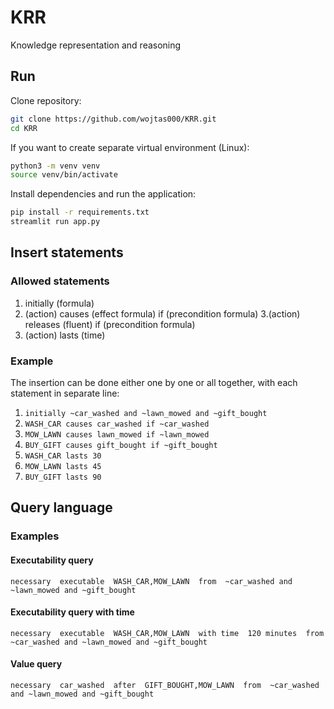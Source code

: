# KRR
Knowledge representation and reasoning

## Run

Clone repository:

```bash
git clone https://github.com/wojtas000/KRR.git
cd KRR
```

If you want to create separate virtual environment (Linux):
```bash
python3 -m venv venv
source venv/bin/activate
```

Install dependencies and run the application:

```bash
pip install -r requirements.txt
streamlit run app.py
```

## Insert statements 

### Allowed statements

1. initially (formula)
2. (action) causes (effect formula) if (precondition formula)
3.(action) releases (fluent) if (precondition formula)
4. (action) lasts (time)

### Example
The insertion can be done either one by one or all together, with each statement in separate line:

1. ```initially ~car_washed and ~lawn_mowed and ~gift_bought```
2. ```WASH_CAR causes car_washed if ~car_washed```
3. ```MOW_LAWN causes lawn_mowed if ~lawn_mowed```
4. ```BUY_GIFT causes gift_bought if ~gift_bought```
5. ```WASH_CAR lasts 30```
6. ```MOW_LAWN lasts 45```
7. ```BUY_GIFT lasts 90```

## Query language

### Examples

#### Executability query

``` necessary  executable  WASH_CAR,MOW_LAWN  from  ~car_washed and ~lawn_mowed and ~gift_bought ```

#### Executability query with time

``` necessary  executable  WASH_CAR,MOW_LAWN  with time  120 minutes  from  ~car_washed and ~lawn_mowed and ~gift_bought ```  

#### Value query

``` necessary  car_washed  after  GIFT_BOUGHT,MOW_LAWN  from  ~car_washed and ~lawn_mowed and ~gift_bought ```